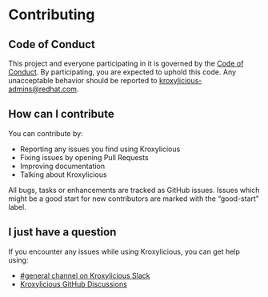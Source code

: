 # Contributing

## Code of Conduct

This project and everyone participating in it is governed by the [Code of Conduct](CODE_OF_CONDUCT.md).
By participating, you are expected to uphold this code. 
Any unacceptable behavior should be reported to [kroxylicious-admins@redhat.com](mailto:kroxylicious-admins@redhat.com).

## How can I contribute

You can contribute by:

* Reporting any issues you find using Kroxylicious
* Fixing issues by opening Pull Requests
* Improving documentation
* Talking about Kroxylicious

All bugs, tasks or enhancements are tracked as GitHub issues.
Issues which might be a good start for new contributors are marked with the “good-start” label.

## I just have a question

If you encounter any issues while using Kroxylicious, you can get help using:

- [#general channel on Kroxylicious Slack](https://kroxylicious.slack.com/)
- [Kroxylicious GitHub Discussions](https://github.com/kroxylicious/kroxylicious/discussions)
